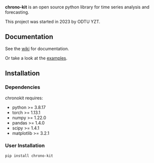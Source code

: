 **chrono-kit** is an open source python library for time series analysis and forecasting.

This project was started in 2023 by ODTU YZT.
## Documentation
See the [wiki](https://github.com/odtuyzt/chrono-kit/wiki) for documentation.

Or take a look at the [examples](https://github.com/odtuyzt/chrono-kit/tree/main/examples).

## Installation

### Dependencies

chronokit requires:

* python >= 3.8.17
* torch >= 1.13.1
* numpy >= 1.22.0
* pandas >= 1.4.0
* scipy >= 1.4.1
* matplotlib >= 3.2.1

### User Installation

    pip install chrono-kit
